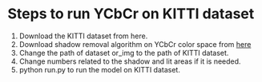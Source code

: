 # Steps to run YCbCr on KITTI dataset
1. Download the KITTI dataset from here.
2. Download shadow removal algorithm on YCbCr color space from [here](https://github.com/mmostipan/shadow-removal/blob/master/Shadow%20Detection%20and%20Removal%20Based%20on%20YCbCr%20Color%20Space.pdf)
3. Change the path of dataset or_img to the path of KITTI dataset.
4. Change numbers related to the shadow and lit areas if it is needed.
5. python run.py to run the model on KITTI dataset.
